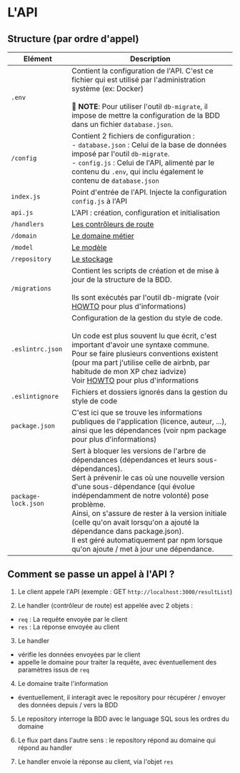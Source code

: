 # L'API

## Structure (par ordre d'appel)

| Elément | Description                     |
| ------- | ------------------------------- |
| `.env` | Contient la configuration de l'API. C'est ce fichier qui est utilisé par l'administration système (ex: Docker)<br /><br />**📝 NOTE**: Pour utiliser l'outil `db-migrate`, il impose de mettre la configuration de la BDD dans un fichier `database.json`. |
| `/config` | Contient 2 fichiers de configuration :<br />- `database.json` : Celui de la base de données imposé par l'outil `db-migrate`.<br />- `config.js` : Celui de l'API, alimenté par le contenu du `.env`, qui inclu également le contenu de `database.json` |
| `index.js` | Point d'entrée de l'API. Injecte la configuration `config.js` à l'API |
| `api.js` | L'API : création, configuration et initialisation |
| `/handlers` | [Les contrôleurs de route](handlers/explication.md) |
| `/domain` | [Le domaine métier](domain/explication.md) |
| `/model` | [Le modèle](model/explication.md) |
| `/repository` | [Le stockage](repository/explication.md) |
| `/migrations`  | Contient les scripts de création et de mise à jour de la structure de la BDD. <br /><br />Ils sont exécutés par l'outil db-migrate (voir [HOWTO](../HOWTO.md) pour plus d'informations) |
| `.eslintrc.json`  | Configuration de la gestion du style de code.<br /><br />Un code est plus souvent lu que écrit, c'est important d'avoir une syntaxe commune.<br />Pour se faire plusieurs conventions existent (pour ma part j'utilise celle de airbnb, par habitude de mon XP chez iadvize)<br />Voir [HOWTO](../HOWTO.md) pour plus d'informations |
| `.eslintignore`  | Fichiers et dossiers ignorés dans la gestion du style de code |
| `package.json`  | C'est ici que se trouve les informations publiques de l'application (licence, auteur, ...), ainsi que les dépendances (voir npm package pour plus d'informations) |
| `package-lock.json`  | Sert à bloquer les versions de l'arbre de dépendances (dépendances et leurs sous-dépendances).<br />Sert à prévenir le cas où une nouvelle version d'une sous-dépendance (qui évolue indépendamment de notre volonté) pose problème.<br />Ainsi, on s'assure de rester à la version initiale (celle qu'on avait lorsqu'on a ajouté la dépendance dans package.json).<br />Il est géré automatiquement par npm lorsque qu'on ajoute / met à jour une dépendance. |

## Comment se passe un appel à l'API ?

1. Le client appele l'API (exemple : GET `http://localhost:3000/resultList`)

2. Le handler (contrôleur de route) est appelée avec 2 objets :
- `req` : La requête envoyée par le client
- `res` : La réponse envoyée au client

3. Le handler
- vérifie les données envoyées par le client
- appelle le domaine pour traiter la requête, avec éventuellement des paramètres issus de `req`

4. Le domaine traite l'information
- éventuellement, il interagit avec le repository pour récupérer / envoyer des données depuis / vers la BDD

5. Le repository interroge la BDD avec le language SQL sous les ordres du domaine

6. Le flux part dans l'autre sens : le repository répond au domaine qui répond au handler

7. Le handler envoie la réponse au client, via l'objet `res`
